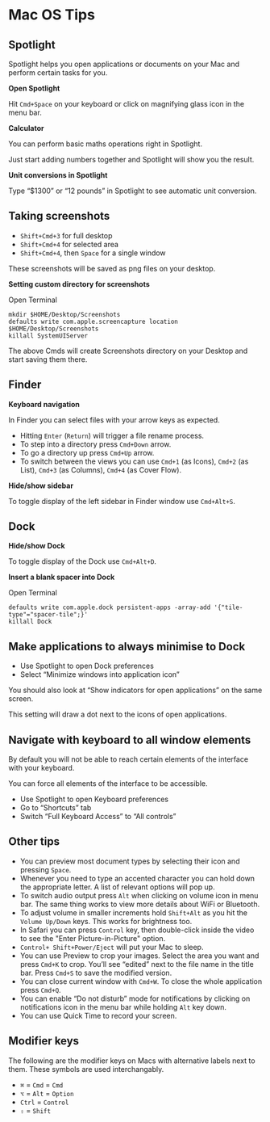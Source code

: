 # Mac OS Tips

## Spotlight

Spotlight helps you open applications or documents on your Mac and perform certain tasks for you.

**Open Spotlight**

Hit `Cmd+Space` on your keyboard or click on magnifying glass icon in the menu bar.

**Calculator**

You can perform basic maths operations right in Spotlight.

Just start adding numbers together and Spotlight will show you the result.

**Unit conversions in Spotlight**

Type “$1300” or “12 pounds” in Spotlight to see automatic unit conversion.

## Taking screenshots

* `Shift+Cmd+3` for full desktop
* `Shift+Cmd+4` for selected area
* `Shift+Cmd+4`, then `Space` for a single window

These screenshots will be saved as png files on your desktop.

**Setting custom directory for screenshots**

Open Terminal

```
mkdir $HOME/Desktop/Screenshots
defaults write com.apple.screencapture location $HOME/Desktop/Screenshots
killall SystemUIServer
```

The above Cmds will create Screenshots directory on your Desktop and start saving them there.

<!--
<br /><br />
-->

## Finder

**Keyboard navigation**

In Finder you can select files with your arrow keys as expected.

* Hitting `Enter` (`Return`) will trigger a file rename process.
* To step into a directory press `Cmd+Down` arrow.
* To go a directory up press `Cmd+Up` arrow.
* To switch between the views you can use `Cmd+1` (as Icons), `Cmd+2` (as List), `Cmd+3` (as Columns), `Cmd+4` (as Cover Flow).

**Hide/show sidebar**

To toggle display of the left sidebar in Finder window use `Cmd+Alt+S`.

## Dock

**Hide/show Dock**

To toggle display of the Dock use `Cmd+Alt+D`.

**Insert a blank spacer into Dock**

Open Terminal
```
defaults write com.apple.dock persistent-apps -array-add '{"tile-type"="spacer-tile";}'
killall Dock
```

## Make applications to always minimise to Dock

* Use Spotlight to open Dock preferences
* Select “Minimize windows into application icon”

You should also look at “Show indicators for open applications” on the same screen.

This setting will draw a dot next to the icons of open applications.

<!--
<br /><br /><br />
-->

## Navigate with keyboard to all window elements

By default you will not be able to reach certain elements of the interface with your keyboard.

You can force all elements of the interface to be accessible.

* Use Spotlight to open Keyboard preferences
* Go to “Shortcuts” tab
* Switch “Full Keyboard Access” to “All controls”

## Other tips

* You can preview most document types by selecting their icon and pressing `Space`.
* Whenever you need to type an accented character you can hold down the appropriate letter. A list of relevant options will pop up.
* To switch audio output press `Alt` when clicking on volume icon in menu bar. The same thing works to view more details about WiFi or Bluetooth.
* To adjust volume in smaller increments hold `Shift+Alt` as you hit the `Volume Up/Down` keys. This works for brightness too.
* In Safari you can press `Control` key, then double-click inside the video to see the "Enter Picture-in-Picture" option.
* `Control+ Shift+Power/Eject` will put your Mac to sleep.
* You can use Preview to crop your images. Select the area you want and press `Cmd+K` to crop. You’ll see “edited” next to the file name in the title bar. Press `Cmd+S` to save the modified version.
* You can close current window with `Cmd+W`. To close the whole application press `Cmd+Q`.
* You can enable “Do not disturb” mode for notifications by clicking on notifications icon in the menu bar while holding `Alt` key down.
* You can use Quick Time to record your screen.

## Modifier keys

The following are the modifier keys on Macs with alternative labels next to them. These symbols are used interchangably.

* `⌘` = `Cmd` = `Cmd`
* `⌥` = `Alt` = `Option`
* `Ctrl` = `Control`
* `⇧` = `Shift`